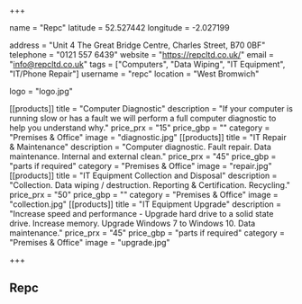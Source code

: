 +++

name = "Repc"
latitude = 52.527442
longitude =  -2.027199

address = "Unit 4 The Great Bridge Centre, Charles Street, B70 0BF"
telephone = "0121 557 6439"
website = "https://repcltd.co.uk/"
email = "info@repcltd.co.uk"
tags = ["Computers", "Data Wiping", "IT Equipment", "IT/Phone Repair"]
username = "repc"
location = "West Bromwich"

logo = "logo.jpg"

[[products]]
  title = "Computer Diagnostic"
  description = "If your computer is running slow or has a fault we will perform a full computer diagnostic to help you understand why."
  price_prx = "15"
  price_gbp = ""
  category = "Premises & Office"
  image = "diagnostic.jpg"
[[products]]
  title = "IT Repair & Maintenance"
  description = "Computer diagnostic. Fault repair. Data maintenance. Internal and external clean."
  price_prx = "45"
  price_gbp = "parts if required"
  category = "Premises & Office"
  image = "repair.jpg"
[[products]]
  title = "IT Equipment Collection and Disposal"
  description = "Collection. Data wiping / destruction. Reporting & Certification. Recycling."
  price_prx = "50"
  price_gbp = ""
  category = "Premises & Office"
  image = "collection.jpg"
[[products]]
  title = "IT Equipment Upgrade"
  description = "Increase speed and performance - Upgrade hard drive to a solid state drive. Increase memory. Upgrade Windows 7 to Windows 10. Data maintenance."
  price_prx = "45"
  price_gbp = "parts if required"
  category = "Premises & Office"
  image = "upgrade.jpg"

  
+++

## Repc
